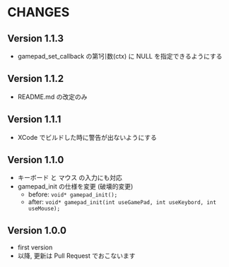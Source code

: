 # CHANGES

## Version 1.1.3
- gamepad_set_callback の第1引数(ctx) に NULL を指定できるようにする

## Version 1.1.2
- README.md の改定のみ

## Version 1.1.1
- XCode でビルドした時に警告が出ないようにする

## Version 1.1.0
- キーボード と マウス の入力にも対応
- gamepad_init の仕様を変更 (破壊的変更)
  - before: `void* gamepad_init();`
  - after: `void* gamepad_init(int useGamePad, int useKeybord, int useMouse);`

## Version 1.0.0
- first version
- 以降, 更新は Pull Request でおこないます

